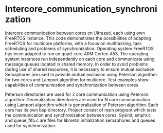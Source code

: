 # Intercore_communication_synchronization
Intercore communication between cores on Ultrazed, each using own FreeRTOS instance. This code demonstrates the possibilities of adapting FreeRTOS for multicore platforms, with a focus on multitasking, task scheduling and problems of synchronization. Operating system FreeRTOS has been adapted to run on quad-core ARM Cortex-A53. The operating system instances run independently on each core and communicate using message queues located in shared memory. In order to avoid problems during use of shared resources, it is necessary to ensure mutual exclusion. Semaphores are used to provide mutual exclusion using Peterson algorithm for two cores and Lamport algorithm for multicore. Test examples show capabilities of communication and synchronization between cores.

Peterson directories are used for 2 core communication using Peterson algorithm. Generalization directories are used for N core communication using Lamport algorithm which is generalization of Peterson algorithm. Each core has its own bsp directory. Project consist of main program which tests the communication and synchronization between cores. Sysinit, smphr.c and queue_fifo.c are files for libmetal initialization semaphores and queues used for synchronization.
